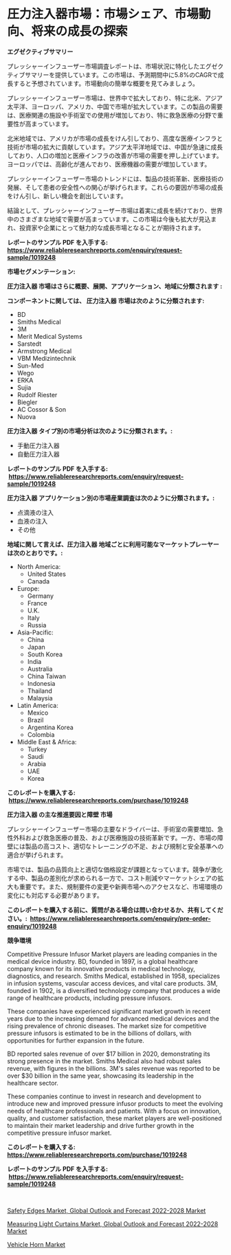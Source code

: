 <p><h1>圧力注入器市場：市場シェア、市場動向、将来の成長の探索</h1></p><p><strong>エグゼクティブサマリー</strong></p>
<p><p>プレッシャーインフューザー市場調査レポートは、市場状況に特化したエグゼクティブサマリーを提供しています。この市場は、予測期間中に5.8%のCAGRで成長すると予想されています。市場動向の簡単な概要を見てみましょう。</p><p>プレッシャーインフューザー市場は、世界中で拡大しており、特に北米、アジア太平洋、ヨーロッパ、アメリカ、中国で市場が拡大しています。この製品の需要は、医療関連の施設や手術室での使用が増加しており、特に救急医療の分野で重要性が高まっています。</p><p>北米地域では、アメリカが市場の成長をけん引しており、高度な医療インフラと技術が市場の拡大に貢献しています。アジア太平洋地域では、中国が急速に成長しており、人口の増加と医療インフラの改善が市場の需要を押し上げています。ヨーロッパでは、高齢化が進んでおり、医療機器の需要が増加しています。</p><p>プレッシャーインフューザー市場のトレンドには、製品の技術革新、医療技術の発展、そして患者の安全性への関心が挙げられます。これらの要因が市場の成長をけん引し、新しい機会を創出しています。</p><p>結論として、プレッシャーインフューザー市場は着実に成長を続けており、世界中のさまざまな地域で需要が高まっています。この市場は今後も拡大が見込まれ、投資家や企業にとって魅力的な成長市場となることが期待されます。</p></p>
<p><strong>レポートのサンプル PDF を入手する: <a href="https://www.reliableresearchreports.com/enquiry/request-sample/1019248">https://www.reliableresearchreports.com/enquiry/request-sample/1019248</a></strong></p>
<p><strong>市場セグメンテーション:</strong></p>
<p><strong> 圧力注入器 市場はさらに概要、展開、アプリケーション、地域に分類されます :</strong></p>
<p><strong>コンポーネントに関しては、 圧力注入器 市場は次のように分類されます: &nbsp;</strong></p>
<p><ul><li>BD</li><li>Smiths Medical</li><li>3M</li><li>Merit Medical Systems</li><li>Sarstedt</li><li>Armstrong Medical</li><li>VBM Medizintechnik</li><li>Sun-Med</li><li>Wego</li><li>ERKA</li><li>Sujia</li><li>Rudolf Riester</li><li>Biegler</li><li>AC Cossor & Son</li><li>Nuova</li></ul></p>
<p><strong> 圧力注入器 タイプ別の市場分析は次のように分類されます。:</strong></p>
<p><ul><li>手動圧力注入器</li><li>自動圧力注入器</li></ul></p>
<p><strong>レポートのサンプル PDF を入手する: &nbsp;<a href="https://www.reliableresearchreports.com/enquiry/request-sample/1019248">https://www.reliableresearchreports.com/enquiry/request-sample/1019248</a></strong></p>
<p><strong> 圧力注入器 アプリケーション別の市場産業調査は次のように分類されます。:</strong></p>
<p><ul><li>点滴液の注入</li><li>血液の注入</li><li>その他</li></ul></p>
<p><strong>地域に関して言えば、圧力注入器 地域ごとに利用可能なマーケットプレーヤーは次のとおりです。:</strong></p>
<p><ul>
    <li>
        North America:
        <ul>
            <li>United States</li>
            <li>Canada</li>
        </ul>
    </li>
    <li>
        Europe:
        <ul>
            <li>Germany</li>
            <li>France</li>
            <li>U.K.</li>
            <li>Italy</li>
            <li>Russia</li>
        </ul>
    </li>
    <li>
        Asia-Pacific:
        <ul>
            <li>China</li>
            <li>Japan</li>
            <li>South Korea</li>
            <li>India</li>
            <li>Australia</li>
            <li>China Taiwan</li>
            <li>Indonesia</li>
            <li>Thailand</li>
            <li>Malaysia</li>
        </ul>
    </li>
    <li>
        Latin America:
        <ul>
            <li>Mexico</li>
            <li>Brazil</li>
            <li>Argentina Korea</li>
            <li>Colombia</li>
        </ul>
    </li>
    <li>
        Middle East & Africa:
        <ul>
            <li>Turkey</li>
            <li>Saudi</li>
            <li>Arabia</li>
            <li>UAE</li>
            <li>Korea</li>
        </ul>
    </li>
    </ul></p>
<p><strong>このレポートを購入する: &nbsp;<a href="https://www.reliableresearchreports.com/purchase/1019248">https://www.reliableresearchreports.com/purchase/1019248</a></strong></p>
<p><strong>圧力注入器 の主な推進要因と障壁 市場</strong></p>
<p><p>プレッシャーインフューザー市場の主要なドライバーは、手術室の需要増加、急性外科および救急医療の普及、および医療施設の技術革新です。一方、市場の障壁には製品の高コスト、適切なトレーニングの不足、および規制と安全基準への適合が挙げられます。</p><p>市場では、製品の品質向上と適切な価格設定が課題となっています。競争が激化する中、製品の差別化が求められる一方で、コスト削減やマーケットシェアの拡大も重要です。また、規制要件の変更や新興市場へのアクセスなど、市場環境の変化にも対応する必要があります。</p></p>
<p><strong>このレポートを購入する前に、質問がある場合は問い合わせるか、共有してください。:&nbsp; <a href="https://www.reliableresearchreports.com/enquiry/pre-order-enquiry/1019248">https://www.reliableresearchreports.com/enquiry/pre-order-enquiry/1019248</a></strong></p>
<p><strong>競争環境</strong></p>
<p><p>Competitive Pressure Infusor Market players are leading companies in the medical device industry. BD, founded in 1897, is a global healthcare company known for its innovative products in medical technology, diagnostics, and research. Smiths Medical, established in 1958, specializes in infusion systems, vascular access devices, and vital care products. 3M, founded in 1902, is a diversified technology company that produces a wide range of healthcare products, including pressure infusors.</p><p>These companies have experienced significant market growth in recent years due to the increasing demand for advanced medical devices and the rising prevalence of chronic diseases. The market size for competitive pressure infusors is estimated to be in the billions of dollars, with opportunities for further expansion in the future.</p><p>BD reported sales revenue of over $17 billion in 2020, demonstrating its strong presence in the market. Smiths Medical also had robust sales revenue, with figures in the billions. 3M's sales revenue was reported to be over $30 billion in the same year, showcasing its leadership in the healthcare sector.</p><p>These companies continue to invest in research and development to introduce new and improved pressure infusor products to meet the evolving needs of healthcare professionals and patients. With a focus on innovation, quality, and customer satisfaction, these market players are well-positioned to maintain their market leadership and drive further growth in the competitive pressure infusor market.</p></p>
<p><strong>このレポートを購入する: &nbsp; <a href="https://www.reliableresearchreports.com/purchase/1019248">https://www.reliableresearchreports.com/purchase/1019248</a></strong></p>
<p><strong>レポートのサンプル PDF を入手する: &nbsp;<a href="https://www.reliableresearchreports.com/enquiry/request-sample/1019248">https://www.reliableresearchreports.com/enquiry/request-sample/1019248</a></strong><strong></strong></p>
<p>&nbsp;</p>
<p><p><a href="https://view.publitas.com/reportprime-1/safety-edges-market-global-outlook-and-forecast-2022-2028-market-size-and-growth-market-segmentation-regional-and-country-breakdowns-and-market-trends-for-period-from-2023-2030/">Safety Edges Market, Global Outlook and Forecast 2022-2028 Market</a></p><p><a href="https://view.publitas.com/reportprime-1/measuring-light-curtains-market-global-outlook-and-forecast-2022-2028-market-research-report-provides-thorough-industry-overview-which-offers-an-in-depth-analysis-of-product-trends-and-new-market-divisions/">Measuring Light Curtains Market, Global Outlook and Forecast 2022-2028 Market</a></p><p><a href="https://github.com/Glendatilghmankmgz0rbhwpy/Market-Research-Report-List-1/blob/main/vehicle-horn-market.md">Vehicle Horn Market</a></p></p>